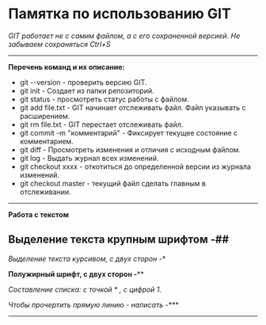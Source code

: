 # Памятка по использованию GIT
 
*GIT работает не с самим файлом, а с его сохраненной версией. Не забываем сохраняться Ctrl+S* 

***

**Перечень команд и их описание:**

* git --version - проверить версию GIT.
* git init - Создает из папки репозиторий.
* git status - просмотреть статус работы с файлом.
* git add file.txt - GIT начинает отслеживать файл. Файл указывать с расширением.
* git rm file.txt - GIT перестает отслеживать файл.
* git commit -m "комментарий" - Фиксирует текущее состояние с комментарием.
* git diff - Просмотреть изменения и отличия с исходным файлом.
* git log - Выдать журнал всех изменений.
* git checkout xxxx - откотиться до определенной версии из журнала изменений.
* git checkout master - текущий файл сделать главным в отслеживании.

***

**Работа с текстом**

## Выделение текста крупным шрифтом -## 
*Выделение текста курсивом, с двух сторон -**

**Полужирный шрифт, с двух сторон -****

*Составление списка: с точкой * , с цифрой 1.*

*Чтобы прочертить прямую линию - написать -****
***